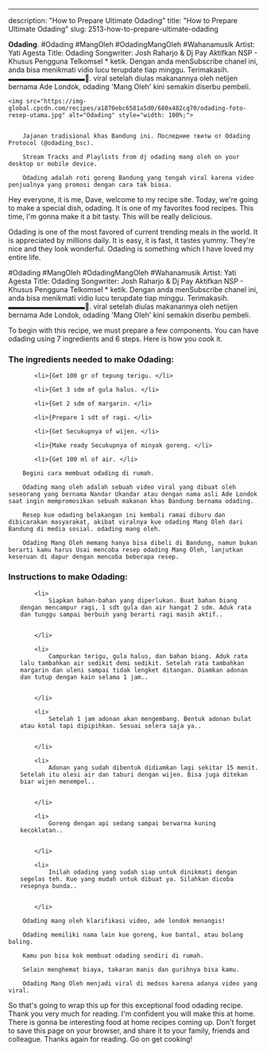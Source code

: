 ---
description: "How to Prepare Ultimate Odading"
title: "How to Prepare Ultimate Odading"
slug: 2513-how-to-prepare-ultimate-odading

<p>
	<strong>Odading</strong>. 
	#Odading #MangOleh #OdadingMangOleh #Wahanamusik Artist: Yati Agesta Title: Odading Songwriter: Josh Raharjo &amp; Dj Pay Aktifkan NSP - Khusus Pengguna Telkomsel * ketik. Dengan anda menSubscribe chanel ini, anda bisa menikmati vidio lucu terupdate tiap minggu. Terimakasih. ▬▬▬▬▬▬▬▬▬▬▬🔴. viral setelah diulas makanannya oleh netijen bernama Ade Londok, odading &#39;Mang Oleh&#39; kini semakin diserbu pembeli.
</p>
<p>
	
	<img src="https://img-global.cpcdn.com/recipes/a1870ebc6581a5d0/680x482cq70/odading-foto-resep-utama.jpg" alt="Odading" style="width: 100%;">
	
	
		Jajanan tradisional khas Bandung ini. Последние твиты от Odading Protocol (@odading_bsc).
	
		Stream Tracks and Playlists from dj odading mang oleh on your desktop or mobile device.
	
		Odading adalah roti goreng Bandung yang tengah viral karena video penjualnya yang promosi dengan cara tak biasa.
	
</p>
<p>
	Hey everyone, it is me, Dave, welcome to my recipe site. Today, we're going to make a special dish, odading. It is one of my favorites food recipes. This time, I'm gonna make it a bit tasty. This will be really delicious.
</p>
	
<p>
	Odading is one of the most favored of current trending meals in the world. It is appreciated by millions daily. It is easy, it is fast, it tastes yummy. They're nice and they look wonderful. Odading is something which I have loved my entire life.
</p>
<p>
	#Odading #MangOleh #OdadingMangOleh #Wahanamusik Artist: Yati Agesta Title: Odading Songwriter: Josh Raharjo &amp; Dj Pay Aktifkan NSP - Khusus Pengguna Telkomsel * ketik. Dengan anda menSubscribe chanel ini, anda bisa menikmati vidio lucu terupdate tiap minggu. Terimakasih. ▬▬▬▬▬▬▬▬▬▬▬🔴. viral setelah diulas makanannya oleh netijen bernama Ade Londok, odading &#39;Mang Oleh&#39; kini semakin diserbu pembeli.
</p>

<p>
To begin with this recipe, we must prepare a few components. You can have odading using 7 ingredients and 6 steps. Here is how you cook it.
</p>

<h3>The ingredients needed to make Odading:</h3>

<ol>
	
		<li>{Get 100 gr of tepung terigu. </li>
	
		<li>{Get 3 sdm of gula halus. </li>
	
		<li>{Get 2 sdm of margarin. </li>
	
		<li>{Prepare 1 sdt of ragi. </li>
	
		<li>{Get Secukupnya of wijen. </li>
	
		<li>{Make ready Secukupnya of minyak goreng. </li>
	
		<li>{Get 100 ml of air. </li>
	
</ol>
<p>
	
		Begini cara membuat odading di rumah.
	
		Odading mang oleh adalah sebuah video viral yang dibuat oleh seseorang yang bernama Nandar Ukandar atau dengan nama asli Ade Londok saat ingin mempromosikan sebuah makanan khas Bandung bernama odading.
	
		Resep kue odading belakangan ini kembali ramai diburu dan dibicarakan masyarakat, akibat viralnya kue odading Mang Oleh dari Bandung di media sosial. odading mang oleh.
	
		Odading Mang Oleh memang hanya bisa dibeli di Bandung, namun bukan berarti kamu harus Usai mencoba resep odading Mang Oleh, lanjutkan keseruan di dapur dengan mencoba beberapa resep.
	
</p>

<h3>Instructions to make Odading:</h3>

<ol>
	
		<li>
			Siapkan bahan-bahan yang diperlukan. Buat bahan biang dengan mencampur ragi, 1 sdt gula dan air hangat 2 sdm. Aduk rata dan tunggu sampai berbuih yang berarti ragi masih aktif..
			
			
		</li>
	
		<li>
			Campurkan terigu, gula halus, dan bahan biang. Aduk rata lalu tambahkan air sedikit demi sedikit. Setelah rata tambahkan margarin dan uleni sampai tidak lengket ditangan. Diamkan adonan dan tutup dengan kain selama 1 jam..
			
			
		</li>
	
		<li>
			Setelah 1 jam adonan akan mengembang. Bentuk adonan bulat atau kotal tapi dipipihkan. Sesuai selera saja ya..
			
			
		</li>
	
		<li>
			Adonan yang sudah dibentuk didiamkan lagi sekitar 15 menit. Setelah itu olesi air dan taburi dengan wijen. Bisa juga ditekan biar wijen menempel..
			
			
		</li>
	
		<li>
			Goreng dengan api sedang sampai berwarna kuning kecoklatan..
			
			
		</li>
	
		<li>
			Inilah odading yang sudah siap untuk dinikmati dengan segelas teh. Kue yang mudah untuk dibuat ya. Silahkan dicoba resepnya bunda..
			
			
		</li>
	
</ol>

<p>
	
		Odading mang oleh klarifikasi video, ade londok menangis!
	
		Odading memiliki nama lain kue goreng, kue bantal, atau bolang baling.
	
		Kamu pun bisa kok membuat odading sendiri di rumah.
	
		Selain menghemat biaya, takaran manis dan gurihnya bisa kamu.
	
		Odading Mang Oleh menjadi viral di medsos karena adanya video yang viral.
	
</p>

<p>
	So that's going to wrap this up for this exceptional food odading recipe. Thank you very much for reading. I'm confident you will make this at home. There is gonna be interesting food at home recipes coming up. Don't forget to save this page on your browser, and share it to your family, friends and colleague. Thanks again for reading. Go on get cooking!
</p>
